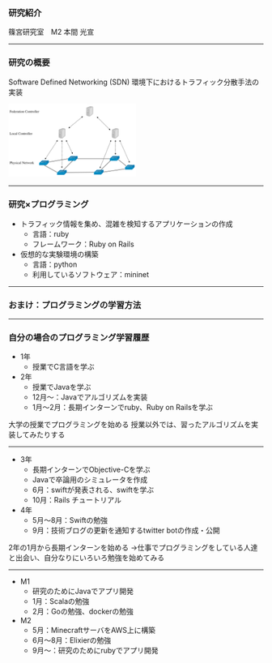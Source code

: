 ### 研究紹介

篠宮研究室　M2 本間 光宣

---

### 研究の概要

Software Defined Networking (SDN) 環境下におけるトラフィック分散手法の実装

<img src="img/architecture.png" width=50%>

---
### 研究×プログラミング

- トラフィック情報を集め、混雑を検知するアプリケーションの作成
  - 言語：ruby
  - フレームワーク：Ruby on Rails
- 仮想的な実験環境の構築
  - 言語：python
  - 利用しているソフトウェア：mininet
  
---

### おまけ：プログラミングの学習方法

---

### 自分の場合のプログラミング学習履歴

- 1年
  - 授業でC言語を学ぶ
- 2年
  - 授業でJavaを学ぶ
  - 12月〜：Javaでアルゴリズムを実装
  - 1月〜2月：長期インターンでruby、Ruby on Railsを学ぶ

大学の授業でプログラミングを始める
授業以外では、習ったアルゴリズムを実装してみたりする

---

- 3年
  - 長期インターンでObjective-Cを学ぶ
  - Javaで卒論用のシミュレータを作成
  - 6月：swiftが発表される、swiftを学ぶ
  - 10月：Rails チュートリアル
- 4年
  - 5月〜8月：Swiftの勉強
  - 9月：技術ブログの更新を通知するtwitter botの作成・公開

2年の1月から長期インターンを始める
→仕事でプログラミングをしている人達と出会い、自分なりにいろいろ勉強を始めてみる

---
  
- M1
  - 研究のためにJavaでアプリ開発
  - 1月：Scalaの勉強
  - 2月：Goの勉強、dockerの勉強
- M2
  - 5月：MinecraftサーバをAWS上に構築
  - 6月〜8月：Elixierの勉強
  - 9月〜：研究のためにrubyでアプリ開発
